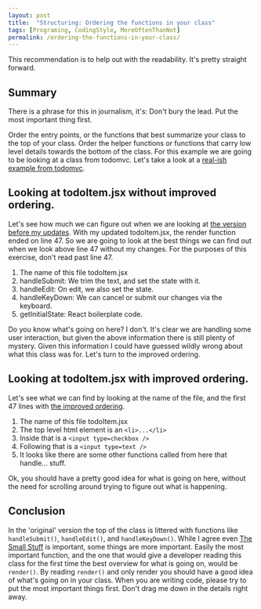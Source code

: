 ```yaml
---
layout: post
title:  "Structuring: Ordering the functions in your class"
tags: [Programing, CodingStyle, MoreOftenThanNot]
permalink: /ordering-the-functions-in-your-class/
---
```


This recommendation is to help out with the readability.  It's pretty straight forward.  

## Summary
There is a phrase for this in journalism, it's: Don't bury the lead. Put the most important thing first.

Order the entry points, or the functions that best summarize your class to the top of your class.  Order the helper functions or functions that carry low level details towards the bottom of the class.  For this example we are going to be looking at a class from todomvc. Let's take a look at a [real-ish example from todomvc](https://github.com/tbeckenhauer/todomvc/blob/master/examples/react/js/todoItem.jsx).

## Looking at todoItem.jsx without improved ordering.
Let's see how much we can figure out when we are looking at [the version before my updates](https://github.com/tbeckenhauer/todomvc/blob/master/examples/react/js/todoItem.jsx).  With my updated todoItem.jsx, the render function ended on line 47.  So we are going to look at the best things we can find out when we look above line 47 without my changes.  For the purposes of this exercise, don't read past line 47. <!-- The purpose of this recommendation is to make your code more readable, and scannable.  -->

1. The name of this file todoItem.jsx
2. handleSubmit: We trim the text, and set the state with it.
3. handleEdit: On edit, we also set the state.
4. handleKeyDown: We can cancel or submit our changes via the keyboard.
5. getInitialState: React boilerplate code.

Do you know what's going on here? I don't. It's clear we are handling some user interaction, but given the above information there is still plenty of mystery. Given this information I could have guessed wildly wrong about what this class was for.  Let's turn to the improved ordering.

## Looking at todoItem.jsx with improved ordering.
Let's see what we can find by looking at the name of the file, and the first 47 lines with [the improved ordering](https://github.com/tbeckenhauer/todomvc/blob/4ee910f1ff50a4827804e4bdc258094fd2110988/examples/react/js/todoItem.jsx).
1. The name of this file todoItem.jsx
2. The top level html element is an `<li>...</li>`
3. Inside that is a `<input type=checkbox />`
4. Following that is a `<input type=text />`
5. It looks like there are some other functions called from here that handle... stuff.

Ok, you should have a pretty good idea for what is going on here, without the need for scrolling around trying to figure out what is happening.  

## Conclusion
In the 'original' version the top of the class is littered with functions like `handleSubmit()`, `handleEdit()`, and `handleKeyDown()`.  While I agree even [The Small Stuff](https://web.archive.org/web/20210206042814/http://thecodelesscode.com/case/1) is important, some things are more important.  Easily the most important function, and the one that would give a developer reading this class for the first time the best overview for what is going on, would be `render()`.  By reading `render()` and only render you should have a good idea of what's going on in your class.  When you are writing code, please try to put the most important things first. Don't drag me down in the details right away.

<!--
1. [Another example of moving helper functions down[(https://github.com/vuejs/vue-next/pull/3538)



(https://github.com/tbeckenhauer/todomvc/compare/master...tbeckenhauer:codeSamples-OrderingTheFunctionsInYourClass?diff=split).
I find many programmers not doing this, and I don't blame them. Many times languages don't support it.  Thankfully, Javascript does allow one way to do this.

That is [react/js/todoItem.jsx](https://github.com/tbeckenhauer/todomvc/compare/master...tbeckenhauer:codeSamples-OrderingTheFunctionsInYourClass?diff=split).
(https://github.com/tbeckenhauer/todomvc/compare/master...tbeckenhauer:codeSamples-OrderingTheFunctionsInYourClass?diff=split). 
-->
